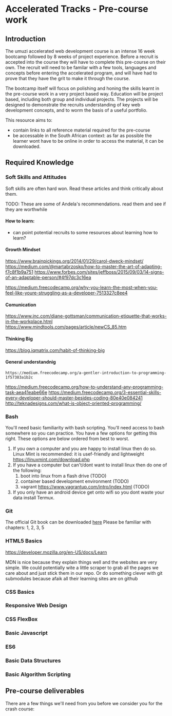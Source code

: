 # Accelerated Tracks - Pre-course work

## Introduction

The umuzi accelerated web development course is an intense 16 week bootcamp followed by 8 weeks of project experience.  Before a recruit is accepted into the course they will have to complete this pre-course on their own. The recruit will need to be familar with a few tools, languages and concepts before entering the accelerated program, and will have had to prove that they have the grit to make it through the course.

The bootcamp itself will focus on polishing and honing the skills learnt in the pre-course work in a very project based way. Education will be project based, including both group and individual projects. The projects will be designed to  demonstrate the recruits understanding of key web development concepts, and to worm the basis of a useful portfolio.

This resource aims to:
- contain links to all reference material required for the pre-course
- be accessable in the South African context: as far as possible the learner wont have to be online in order to access the material, it can be downloaded.

## Required Knowledge

### Soft Skills and Attitudes

Soft skills are often hard won. Read these articles and think critically about them. 

TODO: These are some of Andela's recommendations. read them and see if they are worthwhile

#### How to learn:
- can point potential recruits to some resources about learning how to learn? 

#### Growth Mindset
https://www.brainpickings.org/2014/01/29/carol-dweck-mindset/
https://medium.com/@martabrzosko/how-to-master-the-art-of-adapting-f7c8f1b9a751
https://www.forbes.com/sites/jeffboss/2015/09/03/14-signs-of-an-adaptable-person/#4f97dc3c16ea

https://medium.freecodecamp.org/why-you-learn-the-most-when-you-feel-like-youre-struggling-as-a-developer-7513327c8ee4
#### Comunication

https://www.inc.com/diane-gottsman/communication-etiquette-that-works-in-the-workplace.html
https://www.mindtools.com/pages/article/newCS_85.htm

#### Thinking Big
https://blog.iqmatrix.com/habit-of-thinking-big

#### General understandnig
    https://medium.freecodecamp.org/a-gentler-introduction-to-programming-1f57383a1b2c


https://medium.freecodecamp.org/how-to-understand-any-programming-task-aea41eabe66e
https://medium.freecodecamp.org/3-essential-skills-every-developer-should-master-besides-coding-80e40e084241
http://teknadesigns.com/what-is-object-oriented-programming/



### Bash

You'll need basic familiarity with bash scripting. You'll need access to bash somewhere so you can practice. You have a few options for getting this right. These options are below ordered from best to worst.
1. If you own a computer and you are happy to install linux then do so. Linux Mint is recommended: it is usef-friendly and lightweight https://linuxmint.com/download.php 
2. If you have a computer but can't/dont want to install linux then do one of the following:
   1. boot into linux from a flash drive (TODO)
   2. container based development environment (TODO)
   3. vagrant https://www.vagrantup.com/intro/index.html (TODO)
3. If you only have an android device
    get onto wifi so you dont waste your data
    install Termux. 



### Git

The official Git book can be downloaded [here](https://git-scm.com/book/en/v2)
Please be familiar with chapters: 1, 2, 3, 5

### HTML5 Basics

https://developer.mozilla.org/en-US/docs/Learn

MDN is nice because they explain things well and the websites are very simple. We could potentially wite a little scraper to grab all the pages we care about and just stick them in our repo. Or do something clever with git submodules because afaik all their learning sites are on github 


### CSS Basics

### Responsive Web Design

### CSS FlexBox

### Basic Javascript

### ES6
### Basic Data Structures
### Basic Algorithm Scripting


## Pre-course deliverables

There are a few things we'll need from you before we consider you for the crash course:

